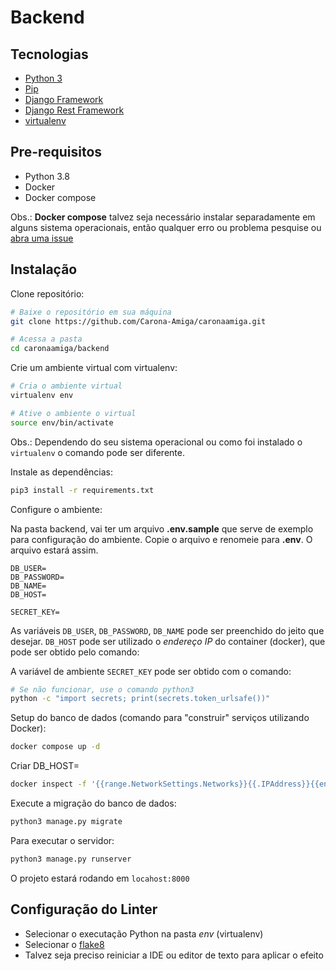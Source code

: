 # Backend

## Tecnologias
 + [Python 3](https://www.python.org)
 + [Pip](https://pip.pypa.io/en/stable/)
 + [Django Framework](https://www.djangoproject.com/)
 + [Django Rest Framework](https://www.django-rest-framework.org/)
 + [virtualenv](https://virtualenv.pypa.io/en/latest/)

## Pre-requisitos
 + Python 3.8
 + Docker
 + Docker compose

Obs.: **Docker compose** talvez seja necessário instalar separadamente em alguns sistema operacionais, então qualquer erro ou problema pesquise ou [abra uma issue](https://github.com/Carona-Amiga/caronaamiga/issues/new)

## Instalação
Clone repositório:
```bash
# Baixe o repositório em sua máquina
git clone https://github.com/Carona-Amiga/caronaamiga.git

# Acessa a pasta
cd caronaamiga/backend
```  

Crie um ambiente virtual com virtualenv:
```bash
# Cria o ambiente virtual
virtualenv env

# Ative o ambiente o virtual
source env/bin/activate
```
Obs.: Dependendo do seu sistema operacional ou como foi instalado o ```virtualenv``` o comando pode ser diferente.

Instale as dependências:
```bash
pip3 install -r requirements.txt
```

Configure o ambiente:

Na pasta backend, vai ter um arquivo **.env.sample** que serve de exemplo para configuração do ambiente. Copie o arquivo e renomeie para **.env**. O arquivo estará assim.

```
DB_USER=
DB_PASSWORD=
DB_NAME=
DB_HOST=

SECRET_KEY=
```

As variáveis `DB_USER`, `DB_PASSWORD`, `DB_NAME` pode ser preenchido do jeito que desejar. `DB_HOST` pode ser utilizado o *endereço IP* do container (docker), que pode ser obtido pelo comando:

A variável de ambiente `SECRET_KEY` pode ser obtido com o comando:

```bash
# Se não funcionar, use o comando python3
python -c "import secrets; print(secrets.token_urlsafe())"
```

Setup do banco de dados (comando para "construir" serviços utilizando Docker):
```bash
docker compose up -d
```

Criar DB_HOST=
```bash
docker inspect -f '{{range.NetworkSettings.Networks}}{{.IPAddress}}{{end}}' caronaamiga_db
```

Execute a migração do banco de dados:
```bash
python3 manage.py migrate
```

Para executar o servidor:
```bash
python3 manage.py runserver
```

O projeto estará rodando em `locahost:8000`

## Configuração do Linter

 + Selecionar o executação Python na pasta *env* (virtualenv)
 + Selecionar o [flake8](https://flake8.pycqa.org/en/latest/)
 + Talvez seja preciso reiniciar a IDE ou editor de texto para aplicar o efeito 
